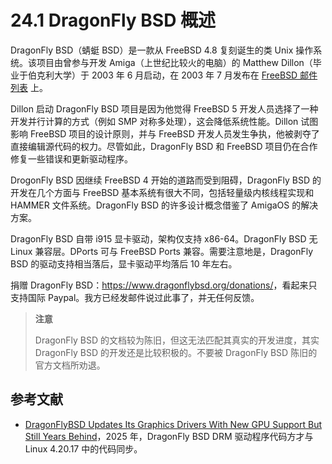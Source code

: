 # 24.1 DragonFly BSD 概述

DragonFly BSD（蜻蜓 BSD）是一款从 FreeBSD 4.8 复刻诞生的类 Unix 操作系统。该项目由曾参与开发 Amiga（上世纪比较火的电脑）的 Matthew Dillon（毕业于伯克利大学）于 2003 年 6 月启动，在 2003 年 7 月发布在 [FreeBSD 邮件列表](https://lists.freebsd.org/pipermail/freebsd-current/2003-July/006889.html) 上。

Dillon 启动 DragonFly BSD 项目是因为他觉得 FreeBSD 5 开发人员选择了一种开发并行计算的方式（例如 SMP 对称多处理），这会降低系统性能。Dillon 试图影响 FreeBSD 项目的设计原则，并与 FreeBSD 开发人员发生争执，他被剥夺了直接编辑源代码的权力。尽管如此，DragonFly BSD 和 FreeBSD 项目仍在合作修复一些错误和更新驱动程序。

DrogonFly BSD 因继续 FreeBSD 4 开始的道路而受到阻碍，DragonFly BSD 的开发在几个方面与 FreeBSD 基本系统有很大不同，包括轻量级内核线程实现和 HAMMER 文件系统。DragonFly BSD 的许多设计概念借鉴了 AmigaOS 的解决方案。

DragonFly BSD 自带 i915 显卡驱动，架构仅支持 x86-64。DragonFly BSD 无 Linux 兼容层。DPorts 可与 FreeBSD Ports 兼容。需要注意地是，DragonFly BSD 的驱动支持相当落后，显卡驱动平均落后 10 年左右。

捐赠 DragonFly BSD：<https://www.dragonflybsd.org/donations/>，看起来只支持国际 Paypal。我方已经发邮件说过此事了，并无任何反馈。

> **注意**
>
> DragonFly BSD 的文档较为陈旧，但这无法匹配其真实的开发进度，其实 DragonFly BSD 的开发还是比较积极的。不要被 DragonFly BSD 陈旧的官方文档所劝退。

## 参考文献

- [DragonFlyBSD Updates Its Graphics Drivers With New GPU Support But Still Years Behind](https://www.phoronix.com/news/DragonFlyBSD-DRM-Linux-4.20.17)，2025 年，DragonFly BSD DRM 驱动程序代码方才与 Linux 4.20.17 中的代码同步。
